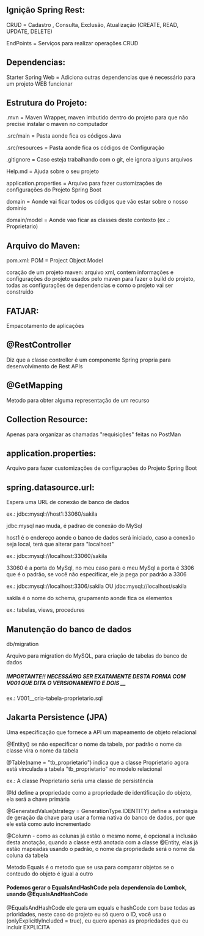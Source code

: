 ## Ignição Spring Rest:
CRUD = Cadastro , Consulta, Exclusão, Atualização (CREATE, READ, UPDATE, DELETE)

EndPoints = Serviços para realizar operações CRUD


## Dependencias:

Starter Spring Web = Adiciona outras dependencias que é necessário para um projeto WEB funcionar


## Estrutura do Projeto:

.mvn = Maven Wrapper, maven imbutido dentro do projeto para que não precise instalar o maven no computador


.src/main = Pasta aonde fica os códigos Java


.src/resources = Pasta aonde fica os códigos de Configuração


.gitignore = Caso esteja trabalhando com o git, ele ignora alguns arquivos


Help.md = Ajuda sobre o seu projeto


application.properties = Arquivo para fazer customizações de configurações do Projeto Spring Boot


domain = Aonde vai ficar todos os códigos que vão estar sobre o nosso dominio

domain/model = Aonde vao ficar as classes deste contexto (ex .: Proprietario)


## Arquivo do Maven:
pom.xml:
            POM = Project Object Model

coração de um projeto maven:
arquivo xml, contem informações e configurações do projeto usados pelo maven para fazer o build do projeto, todas as configurações de dependencias e
como o projeto vai ser construido


## FATJAR:

Empacotamento de aplicações



<!-- Anotações -->

## @RestController

Diz que a classe controller é um componente Spring propria para desenvolvimento de Rest APIs


## @GetMapping

Metodo para obter alguma representação de um recurso



<!-- Collection Resource -->

## Collection Resource:

Apenas para organizar as chamadas "requisições" feitas no PostMan 



<!-- application.properties  -->

## application.properties:

Arquivo para fazer customizações de configurações do Projeto Spring Boot



## spring.datasource.url:

Espera uma URL de conexão de banco de dados


ex.: jdbc:mysql://host1:33060/sakila

jdbc:mysql nao muda, é padrao de conexão do MySql


host1 é o endereço aonde o banco de dados será iniciado, caso a conexão seja local, terá que alterar para "localhost"

ex.: jdbc:mysql://localhost:33060/sakila


33060 é a porta do MySql, no meu caso para o meu MySql a porta é 3306 que é o padrão, se você não especificar, ele ja pega por padrão a 3306

ex.: jdbc:mysql://localhost:3306/sakila  OU jdbc:mysql://localhost/sakila


sakila é o nome do schema, grupamento aonde fica os elementos


ex.: tabelas, views, procedures


## Manutenção do banco de dados

db/migration

Arquivo para migration do MySQL, para criação de tabelas do banco de dados

##### IMPORTANTE!! NECESSÁRIO SER EXATAMENTE DESTA FORMA COM V001 QUE DITA O VERSIONAMENTO E DOIS __

ex.: V001__cria-tabela-proprietario.sql



## Jakarta Persistence (JPA)

Uma especificação que fornece a API um mapeamento de objeto relacional

@Entity() se não especificar o nome da tabela, por padrão o nome da classe vira o nome da tabela

@Table(name = "tb_proprietario") indica que a classe Proprietario agora está vinculada a tabela "tb_proprietario" no modelo relacional

ex.: A classe Proprietario seria uma classe de persistência

@Id define a propriedade como a propriedade de identificação do objeto, ela será a chave primária

@GeneratedValue(strategy = GenerationType.IDENTITY) define a estratégia de geração da chave para usar a forma nativa do banco de dados, por que ele está como auto incrementado

@Column - como as colunas já estão o mesmo nome, é opcional a inclusão desta anotação, quando a classe está anotada com a classe @Entity, elas já estão mapeadas usando o padrão, o nome da propriedade será o nome da coluna da tabela


Metodo Equals é o metodo que se usa para comparar objetos se o conteudo do objeto é igual a outro

#### Podemos gerar o EqualsAndHashCode pela dependencia do Lombok, usando @EqualsAndHashCode

@EqualsAndHashCode ele gera um equals e hashCode com base todas as prioridades, neste caso do projeto eu só quero o ID, você usa o (onlyExplicitlyIncluded = true), eu quero apenas as propriedades que eu incluir EXPLICITA